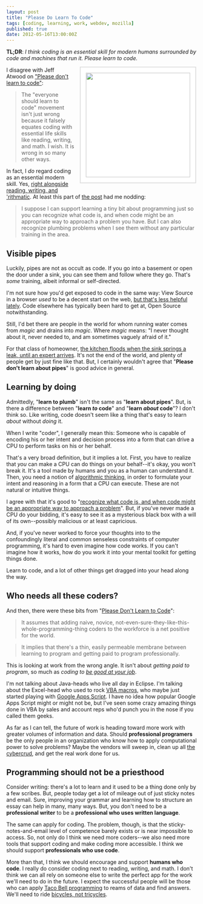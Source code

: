 ```yaml
---
layout: post
title: "Please Do Learn To Code"
tags: [coding, learning, work, webdev, mozilla]
published: true
date: 2012-05-16T13:00:00Z
---
```


**TL;DR**: <em>I think coding is an essential skill for modern humans
surrounded by code and machines that run it. Please learn to code.</em>

<a href="http://www.flickr.com/photos/mita/2508770940/?ref=nf" style="display: block; float: right; text-decoration: none; border: none; margin: 0 0 1em 1em; width: 310px;"><img src="http://farm3.static.flickr.com/2001/2508770940_b88b955aaa.jpg" style="width: 275px; border: 2px solid #ddd; padding: 1em; background: #fff;" /></a>

I disagree with Jeff Atwood on ["Please don't learn to code"][dontcode]:

> The "everyone should learn to code" movement isn't just wrong
> because it falsely equates coding with essential life skills like
> reading, writing, and math. I wish. It is wrong in so many other
> ways. 

[dontcode]: http://www.codinghorror.com/blog/2012/05/please-dont-learn-to-code.html

In fact, I *do* regard coding as an essential modern skill. Yes,
[right alongside reading, writing, and 'rithmatic][rithms]. At least
this part of [the post][dontcode] had me nodding:

[rithms]: http://dmlcentral.net/blog/cathy-davidson/why-we-need-4th-r-reading-writing-arithmetic-algorithms "Why We Need a 4th R: Reading, wRiting, aRithmetic, algoRithms"

> I suppose I can support learning a tiny bit about programming just
> so you can recognize what code is, and when code might be an
> appropriate way to approach a problem you have. But I can also
> recognize plumbing problems when I see them without any particular
> training in the area.

## Visible pipes

Luckily, pipes are not as occult as code. If you go into a basement or
open the door under a sink, you can see them and follow where they go.
That's *some* training, albeit informal or self-directed. 

I'm not sure how you'd get exposed to code in the same way: View
Source in a browser *used* to be a decent start on the web, [but
that's less helpful lately][saveviewsource]. Code elsewhere has
typically been hard to get at, Open Source notwithstanding.

[saveviewsource]: http://saveviewsource.org/

Still, I'd bet there are people in the world for whom running water
comes from *magic* and drains into *magic*.  Where *magic* means: "I
never thought about it, never needed to, and am sometimes vaguely
afraid of it."

For that class of homeowner, [the kitchen floods when the sink springs
a leak, until an expert arrives][madmen]. It's not the end of
the world, and plenty of people get by just fine like that. But, I
certainly wouldn't agree that "**Please don't learn about pipes**" is
good advice in general.

[madmen]: http://www.gkdating.com/mad-men-lessons-three-men-and-a-sink/ "Mad Men Lessons: Three Men and a Sink"

## Learning by doing

Admittedly, "**learn to plumb**" isn't the same as "**learn about
pipes**". But, is there a difference between "**learn *to* code**" and
"**learn *about* code**"? I don't think so. Like writing, code doesn't
seem like a thing that's easy to learn *about* without *doing* it.

When I write "coder", I generally mean this: Someone who is capable of
encoding his or her intent and decision process into a form that can
drive a CPU to perform tasks on his or her behalf.

That's a very broad definition, but it implies a lot. First, you have
to realize that *you* can make a CPU can do things on your
behalf--it's okay, you won't break it. It's a tool made by
humans and you as a human can understand it. Then, you need a notion
of [algorithmic thinking][algothink], in order to formulate your
intent and reasoning in a form that a CPU can execute. These are not
natural or intuitive things.

[algothink]: http://rwxweb.wordpress.com/2012/01/31/teaching-algorithmic-thinking/

I agree with that it's good to "[recognize what code is, and when code
might be an appropriate way to approach a problem][dontcode]".  But,
if you've never made a CPU do your bidding, it's easy to see it as a
mysterious black box with a will of its own--possibly malicious or
at least capricious.

And, if you've never worked to force your thoughts into to the
confoundingly literal and common senseless constraints of computer
programming, it's hard to even imagine how code works. If you can't
imagine how it works, how do you work it into your mental toolkit for
getting things done.

Learn to code, and a lot of other things get dragged into your head
along the way.

## Who needs all these coders?

And then, there were these bits from "[Please Don't Learn to
Code][dontcode]":

> It assumes that adding naive, novice,
> not-even-sure-they-like-this-whole-programming-thing coders to the
> workforce is a net positive for the world.

> It implies that there's a thin, easily permeable membrane between
> learning to program and getting paid to program professionally.

This is looking at work from the wrong angle. It isn't about *getting
paid to program*, so much as *coding to [be good at your
job][goodjob]*.

[goodjob]: http://www.codinghorror.com/blog/2004/08/be-good-at-your-job.html

I'm not talking about Java-heads who live all day in Eclipse.  I'm
talking about the Excel-head who used to rock [VBA macros][vba], who
maybe just started playing with [Google Apps Script][gas]. I have no
idea how popular Google Apps Script might or might not be, but I've
seen some crazy amazing things done in VBA by sales and account reps
who'd punch you in the nose if you called them geeks.

[vba]: http://en.wikipedia.org/wiki/Visual_Basic_for_Applications
[gas]: https://developers.google.com/apps-script/

As far as I can tell, the future of work is heading toward more work
with greater volumes of information and data. Should **professional
programers** be the only people in an organization who know how to
apply computational power to solve problems? Maybe the vendors will
sweep in, clean up all [the cybercrud][complib], and get the real work
done for us.

[complib]: http://en.wikipedia.org/wiki/Computer_Lib_/_Dream_Machines

## Programming should not be a priesthood

Consider writing: there's a lot to learn and it used to be a thing
done only by a few scribes. But, people today get a lot of mileage out
of just sticky notes and email. Sure, improving your grammar and
learning how to structure an essay can help in many, many ways. But,
you don't need to be a **professional writer** to be a **professional
who uses written language**.

The same can apply for coding. The problem, though, is that the
sticky-notes-and-email level of competence barely exists or is near
impossible to access. So, not only do I think we need more coders--we
also need more tools that support coding and make coding more
accessible. I think we should support **professionals who use code**.

More than that, I think we should encourage and support **humans who
code**. I really do consider coding next to reading, writing, and
math. I don't think we can all rely on someone else to write the
perfect app for the work we'll need to do in the future. I expect the
successful people will be those who can apply [Taco Bell
programming][tacobell] to reams of data and find answers. We'll need
to ride [bicycles, not tricycles][dephotos].

[dephotos]: http://www.dougengelbart.org/history/pix.html#6
[tacobell]: http://teddziuba.com/2010/10/taco-bell-programming.html

<!-- vim: set wrap wm=5 syntax=mkd textwidth=70: -->
